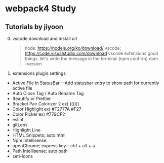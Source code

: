 # webpack4 Study

## Tutorials by jiyoon

0. vscode download and install url

   > node: https://nodejs.org/ko/download/
   > vscode: https://code.visualstudio.com/download
   > vscode extensions good things.
   > let's write the message in the terminal (npm confirm)
   > npm -version

1. extensions plugin settings

- Active File In StatusBar
  --Add statusbar entry to show path for currently active file
- Auto Close Tag / Auto Rename Tag
- Beautify or Prettier
- Bracket Pair Colorizer 2
  ex) ((()))
- Color Highlight
  ex) #F2777A #F27
- Color Picker
  ex) #779CF2
- eslint
- gitLens
- Highlight Line
- HTML Snippets; auto html
- Npm Intellisense
- openChrome; express key - ctrl + alt + a
- Path Intellisense; auto path
- seti-icons
